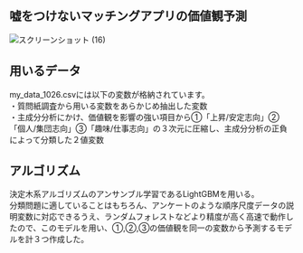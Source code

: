 ## 嘘をつけないマッチングアプリの価値観予測
![スクリーンショット (16)](https://user-images.githubusercontent.com/67566912/173238864-2e59891e-e421-400b-8e19-e98d2992f436.png)


## 用いるデータ
my_data_1026.csvには以下の変数が格納されています。
<br>
・質問紙調査から用いる変数をあらかじめ抽出した変数<br>
・主成分分析にかけ、価値観を影響の強い項目から➀「上昇/安定志向」➁「個人/集団志向」➂「趣味/仕事志向」の３次元に圧縮し、主成分分析の正負によって分類した２値変数

## アルゴリズム
決定木系アルゴリズムのアンサンブル学習であるLightGBMを用いる。<br>
分類問題に適していることはもちろん、アンケートのような順序尺度データの説明変数に対応できるうえ、ランダムフォレストなどより精度が高く高速で動作したので、このモデルを用い、➀,➁,➂の価値観を同一の変数から予測するモデルを計３つ作成した。
